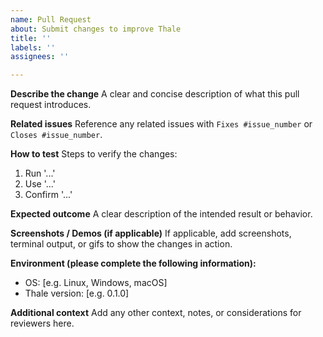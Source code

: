 ```yaml
---
name: Pull Request
about: Submit changes to improve Thale
title: ''
labels: ''
assignees: ''

---
```


**Describe the change**
A clear and concise description of what this pull request introduces.

**Related issues**
Reference any related issues with `Fixes #issue_number` or `Closes #issue_number`.

**How to test**
Steps to verify the changes:
1. Run '...'
2. Use '...'
3. Confirm '...'

**Expected outcome**
A clear description of the intended result or behavior.

**Screenshots / Demos (if applicable)**
If applicable, add screenshots, terminal output, or gifs to show the changes in action.

**Environment (please complete the following information):**
 - OS: [e.g. Linux, Windows, macOS]
 - Thale version: [e.g. 0.1.0]

**Additional context**
Add any other context, notes, or considerations for reviewers here.